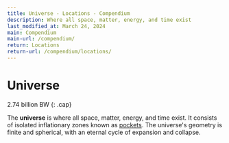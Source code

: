 ```yaml
---
title: Universe - Locations - Compendium
description: Where all space, matter, energy, and time exist
last_modified_at: March 24, 2024
main: Compendium
main-url: /compendium/
return: Locations
return-url: /compendium/locations/
---
```


# Universe
2.74 billion BW
{: .cap}

The **universe** is where all space, matter, energy, and time exist. It consists of isolated inflationary zones known as [pockets](/compendium/locations/pocket/). The universe's geometry is finite and spherical, with an eternal cycle of expansion and collapse.